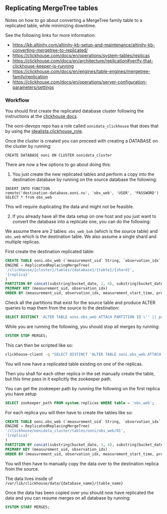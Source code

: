 ## Replicating MergeTree tables

Notes on how to go about converting a MergeTree family table to a replicated table, while minimizing downtime.

See the following links for more information:

- https://kb.altinity.com/altinity-kb-setup-and-maintenance/altinity-kb-converting-mergetree-to-replicated/
- https://clickhouse.com/docs/en/operations/system-tables/replicas
- https://clickhouse.com/docs/en/architecture/replication#verify-that-clickhouse-keeper-is-running
- https://clickhouse.com/docs/en/engines/table-engines/mergetree-family/replication
- https://clickhouse.com/docs/en/operations/server-configuration-parameters/settings

### Workflow

You should first create the replicated database cluster following the
instructions at the [clickhouse docs](https://clickhouse.com/docs/en/architecture/replication).

The ooni-devops repo has a role called `oonidata_clickhouse` that does that by using the [idealista.clickhouse_role](https://github.com/idealista/clickhouse_role).

Once the cluster is created you can proceed with creating a DATABASE on the cluster by running:

```
CREATE DATABASE ooni ON CLUSTER oonidata_cluster
```

There are now a few options to go about doing this:

1. You just create the new replicated tables and perform a copy into the destination database by running on the source database the following:

```
INSERT INTO FUNCTION
remote('destination-database.ooni.nu', 'obs_web', 'USER', 'PASSWORD')
SELECT * from obs_web
```

This will require duplicating the data and might not be feasible.

2. If you already have all the data setup on one host and you just want to convert the database into a replicate one, you can do the following:

We assume there are 2 tables: `obs_web_bak` (which is the source table) and
`obs_web` which is the destination table. We also assume a single shard and
multiple replicas.

First create the destination replicated table:

```sql
CREATE TABLE ooni.obs_web (`measurement_uid` String, `observation_idx` UInt16, `input` Nullable(String), `report_id` String, `measurement_start_time` DateTime64(3, 'UTC'), `software_name` String, `software_version` String, `test_name` String, `test_version` String, `bucket_date` String, `probe_asn` UInt32, `probe_cc` String, `probe_as_org_name` String, `probe_as_cc` String, `probe_as_name` String, `network_type` String, `platform` String, `origin` String, `engine_name` String, `engine_version` String, `architecture` String, `resolver_ip` String, `resolver_asn` UInt32, `resolver_cc` String, `resolver_as_org_name` String, `resolver_as_cc` String, `resolver_is_scrubbed` UInt8, `resolver_asn_probe` UInt32, `resolver_as_org_name_probe` String, `created_at` Nullable(DateTime('UTC')), `target_id` Nullable(String), `hostname` Nullable(String), `transaction_id` Nullable(UInt16), `ip` Nullable(String), `port` Nullable(UInt16), `ip_asn` Nullable(UInt32), `ip_as_org_name` Nullable(String), `ip_as_cc` Nullable(String), `ip_cc` Nullable(String), `ip_is_bogon` Nullable(UInt8), `dns_query_type` Nullable(String), `dns_failure` Nullable(String), `dns_engine` Nullable(String), `dns_engine_resolver_address` Nullable(String), `dns_answer_type` Nullable(String), `dns_answer` Nullable(String), `dns_answer_asn` Nullable(UInt32), `dns_answer_as_org_name` Nullable(String), `dns_t` Nullable(Float64), `tcp_failure` Nullable(String), `tcp_success` Nullable(UInt8), `tcp_t` Nullable(Float64), `tls_failure` Nullable(String), `tls_server_name` Nullable(String), `tls_version` Nullable(String), `tls_cipher_suite` Nullable(String), `tls_is_certificate_valid` Nullable(UInt8), `tls_end_entity_certificate_fingerprint` Nullable(String), `tls_end_entity_certificate_subject` Nullable(String), `tls_end_entity_certificate_subject_common_name` Nullable(String), `tls_end_entity_certificate_issuer` Nullable(String), `tls_end_entity_certificate_issuer_common_name` Nullable(String), `tls_end_entity_certificate_san_list` Array(String), `tls_end_entity_certificate_not_valid_after` Nullable(DateTime64(3, 'UTC')), `tls_end_entity_certificate_not_valid_before` Nullable(DateTime64(3, 'UTC')), `tls_certificate_chain_length` Nullable(UInt16), `tls_certificate_chain_fingerprints` Array(String), `tls_handshake_read_count` Nullable(UInt16), `tls_handshake_write_count` Nullable(UInt16), `tls_handshake_read_bytes` Nullable(UInt32), `tls_handshake_write_bytes` Nullable(UInt32), `tls_handshake_last_operation` Nullable(String), `tls_handshake_time` Nullable(Float64), `tls_t` Nullable(Float64), `http_request_url` Nullable(String), `http_network` Nullable(String), `http_alpn` Nullable(String), `http_failure` Nullable(String), `http_request_body_length` Nullable(UInt32), `http_request_method` Nullable(String), `http_runtime` Nullable(Float64), `http_response_body_length` Nullable(Int32), `http_response_body_is_truncated` Nullable(UInt8), `http_response_body_sha1` Nullable(String), `http_response_status_code` Nullable(UInt16), `http_response_header_location` Nullable(String), `http_response_header_server` Nullable(String), `http_request_redirect_from` Nullable(String), `http_request_body_is_truncated` Nullable(UInt8), `http_t` Nullable(Float64), `probe_analysis` Nullable(String))
ENGINE = ReplicatedReplacingMergeTree(
'/clickhouse/{cluster}/tables/{database}/{table}/{shard}',
'{replica}'
)
PARTITION BY concat(substring(bucket_date, 1, 4), substring(bucket_date, 6, 2))
PRIMARY KEY (measurement_uid, observation_idx)
ORDER BY (measurement_uid, observation_idx, measurement_start_time, probe_cc, probe_asn) SETTINGS index_granularity = 8192
```

Check all the partitions that exist for the source table and produce ALTER queries to map them from the source to the destination:

```sql
SELECT DISTINCT 'ALTER TABLE ooni.obs_web ATTACH PARTITION ID \'' || partition_id || '\' FROM obs_web_bak;' from system.parts WHERE table = 'obs_web_bak' AND active;
```

While you are running the following, you should stop all merges by running:

```sql
SYSTEM STOP MERGES;
```

This can then be scripted like so:

```sh
clickhouse-client -q "SELECT DISTINCT 'ALTER TABLE ooni.obs_web ATTACH PARTITION ID \'' || partition_id || '\' FROM obs_web_bak;' from system.parts WHERE table = 'obs_web_bak' format TabSeparatedRaw" | clickhouse-client -u write --password XXXX -mn
```

You will now have a replicated table existing on one of the replicas.

Then you shall for each other replica in the set manually create the table, but this time pass in it explicitly the zookeeper path.

You can get the zookeeper path by running the following on the first replica you have setup

```sql
SELECT zookeeper_path FROM system.replicas WHERE table = 'obs_web';
```

For each replica you will then have to create the tables like so:

```sql
CREATE TABLE ooni.obs_web (`measurement_uid` String, `observation_idx` UInt16, `input` Nullable(String), `report_id` String, `measurement_start_time` DateTime64(3, 'UTC'), `software_name` String, `software_version` String, `test_name` String, `test_version` String, `bucket_date` String, `probe_asn` UInt32, `probe_cc` String, `probe_as_org_name` String, `probe_as_cc` String, `probe_as_name` String, `network_type` String, `platform` String, `origin` String, `engine_name` String, `engine_version` String, `architecture` String, `resolver_ip` String, `resolver_asn` UInt32, `resolver_cc` String, `resolver_as_org_name` String, `resolver_as_cc` String, `resolver_is_scrubbed` UInt8, `resolver_asn_probe` UInt32, `resolver_as_org_name_probe` String, `created_at` Nullable(DateTime('UTC')), `target_id` Nullable(String), `hostname` Nullable(String), `transaction_id` Nullable(UInt16), `ip` Nullable(String), `port` Nullable(UInt16), `ip_asn` Nullable(UInt32), `ip_as_org_name` Nullable(String), `ip_as_cc` Nullable(String), `ip_cc` Nullable(String), `ip_is_bogon` Nullable(UInt8), `dns_query_type` Nullable(String), `dns_failure` Nullable(String), `dns_engine` Nullable(String), `dns_engine_resolver_address` Nullable(String), `dns_answer_type` Nullable(String), `dns_answer` Nullable(String), `dns_answer_asn` Nullable(UInt32), `dns_answer_as_org_name` Nullable(String), `dns_t` Nullable(Float64), `tcp_failure` Nullable(String), `tcp_success` Nullable(UInt8), `tcp_t` Nullable(Float64), `tls_failure` Nullable(String), `tls_server_name` Nullable(String), `tls_version` Nullable(String), `tls_cipher_suite` Nullable(String), `tls_is_certificate_valid` Nullable(UInt8), `tls_end_entity_certificate_fingerprint` Nullable(String), `tls_end_entity_certificate_subject` Nullable(String), `tls_end_entity_certificate_subject_common_name` Nullable(String), `tls_end_entity_certificate_issuer` Nullable(String), `tls_end_entity_certificate_issuer_common_name` Nullable(String), `tls_end_entity_certificate_san_list` Array(String), `tls_end_entity_certificate_not_valid_after` Nullable(DateTime64(3, 'UTC')), `tls_end_entity_certificate_not_valid_before` Nullable(DateTime64(3, 'UTC')), `tls_certificate_chain_length` Nullable(UInt16), `tls_certificate_chain_fingerprints` Array(String), `tls_handshake_read_count` Nullable(UInt16), `tls_handshake_write_count` Nullable(UInt16), `tls_handshake_read_bytes` Nullable(UInt32), `tls_handshake_write_bytes` Nullable(UInt32), `tls_handshake_last_operation` Nullable(String), `tls_handshake_time` Nullable(Float64), `tls_t` Nullable(Float64), `http_request_url` Nullable(String), `http_network` Nullable(String), `http_alpn` Nullable(String), `http_failure` Nullable(String), `http_request_body_length` Nullable(UInt32), `http_request_method` Nullable(String), `http_runtime` Nullable(Float64), `http_response_body_length` Nullable(Int32), `http_response_body_is_truncated` Nullable(UInt8), `http_response_body_sha1` Nullable(String), `http_response_status_code` Nullable(UInt16), `http_response_header_location` Nullable(String), `http_response_header_server` Nullable(String), `http_request_redirect_from` Nullable(String), `http_request_body_is_truncated` Nullable(UInt8), `http_t` Nullable(Float64), `probe_analysis` Nullable(String))
ENGINE = ReplicatedReplacingMergeTree(
'/clickhouse/oonidata_cluster/tables/ooni/obs_web/01',
'{replica}'
)
PARTITION BY concat(substring(bucket_date, 1, 4), substring(bucket_date, 6, 2))
PRIMARY KEY (measurement_uid, observation_idx)
ORDER BY (measurement_uid, observation_idx, measurement_start_time, probe_cc, probe_asn) SETTINGS index_granularity = 8192
```

You will then have to manually copy the data over to the destination replica from the source.

The data lives inside of `/var/lib/clickhouse/data/{database_name}/{table_name}`

Once the data has been copied over you should now have replicated the data and you can resume merges on all database by running:

```sql
SYSTEM START MERGES;
```
